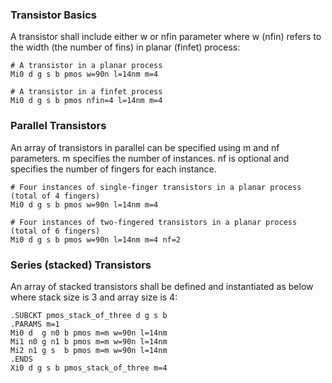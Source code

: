 
### Transistor Basics
A transistor shall include either w or nfin parameter where w (nfin) refers to the width (the number of fins) in planar (finfet) process:
```
# A transistor in a planar process
Mi0 d g s b pmos w=90n l=14nm m=4
```
```
# A transistor in a finfet process
Mi0 d g s b pmos nfin=4 l=14nm m=4
```

### Parallel Transistors
An array of transistors in parallel can be specified using m and nf parameters. m specifies the number of instances. nf is optional and specifies the number of fingers for each instance.
```
# Four instances of single-finger transistors in a planar process (total of 4 fingers)
Mi0 d g s b pmos w=90n l=14nm m=4
```
```
# Four instances of two-fingered transistors in a planar process (total of 6 fingers)
Mi0 d g s b pmos w=90n l=14nm m=4 nf=2
```

### Series (stacked) Transistors
An array of stacked transistors shall be defined and instantiated as below where stack size is 3 and array size is 4: 
```
.SUBCKT pmos_stack_of_three d g s b
.PARAMS m=1
Mi0 d  g n0 b pmos m=m w=90n l=14nm
Mi1 n0 g n1 b pmos m=m w=90n l=14nm
Mi2 n1 g s  b pmos m=m w=90n l=14nm
.ENDS
Xi0 d g s b pmos_stack_of_three m=4
```
